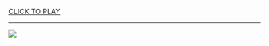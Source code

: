 
<a href="https://premium76.site?title=unblocked_world_games&ref=13M">CLICK TO PLAY</a></h3>
<hr>

<a href="https://premium76.site?title=unblocked_world_games&ref=13M"><img src="https://clearcache.store/games.png"></a>


